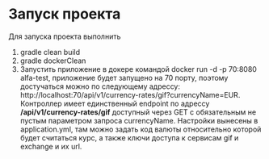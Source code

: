 # Запуск проекта
Для запуска проекта выполнить
1) gradle clean build
2) gradle dockerClean
3) Запустить приложение в докере командой docker run -d -p 70:8080 alfa-test,
приложение будет запущено на 70 порту, поэтому достучаться можно по следующему адрессу:
http://localhost:70/api/v1/currency-rates/gif?currencyName=EUR.
Контроллер имеет единственный endpoint по адрессу **/api/v1/currency-rates/gif** доступный через GET с обязательным
не пустым параметром запроса currencyName.
Настройки вынесены в application.yml, там можно задать код валюты относительно которой будет считаться курс, а также
ключи доступа к сервисам gif и exchange и их url.




